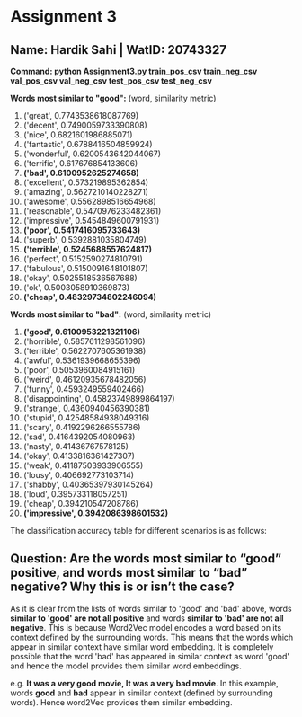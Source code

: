 # Assignment 3
## Name: Hardik Sahi | WatID: 20743327

**Command: python Assignment3.py train_pos_csv  train_neg_csv   val_pos_csv  val_neg_csv  test_pos_csv  test_neg_csv**

**Words most similar to "good":**
(word, similarity metric)
1. ('great', 0.7743538618087769)
2.  ('decent', 0.7490059733390808)
3. ('nice', 0.6821601986885071)
4. ('fantastic', 0.6788416504859924)
5. ('wonderful', 0.6200543642044067)
6. ('terrific', 0.617676854133606)
7. **('bad', 0.6100952625274658)**
8. ('excellent', 0.573219895362854)
9. ('amazing', 0.5627210140228271)
10. ('awesome', 0.5562898516654968)
11. ('reasonable', 0.5470976233482361)
12. ('impressive', 0.5454849600791931)
13. **('poor', 0.5417416095733643)**
14. ('superb', 0.5392881035804749)
15. **('terrible', 0.5245688557624817)**
16. ('perfect', 0.5152590274810791)
17. ('fabulous', 0.5150091648101807)
18. ('okay', 0.5025518536567688)
19. ('ok', 0.5003058910369873)
20. **('cheap', 0.48329734802246094)**


**Words most similar to "bad":**
(word, similarity metric)
1. **('good', 0.6100953221321106)**
2. ('horrible', 0.5857611298561096)
3. ('terrible', 0.5622707605361938)
4. ('awful', 0.5361939668655396)
5. ('poor', 0.5053960084915161)
6. ('weird', 0.46120935678482056)
7. ('funny', 0.4593249559402466)
8. ('disappointing', 0.45823749899864197)
9. ('strange', 0.4360940456390381)
10. ('stupid', 0.42548584938049316)
11. ('scary', 0.4192296266555786)
12. ('sad', 0.4164392054080963)
13. ('nasty', 0.41436767578125)
14. ('okay', 0.4133816361427307)
15. ('weak', 0.41187503933906555)
16. ('lousy', 0.406692773103714)
17. ('shabby', 0.40365397930145264)
18. ('loud', 0.395733118057251)
19. ('cheap', 0.394210547208786)
20. **('impressive', 0.3942086398601532)**

The classification accuracy table for different scenarios is as follows:


## Question: Are the words most similar to “good” positive, and words most similar to “bad” negative? Why this is or isn’t the case?

As it is clear from the lists of words similar to 'good' and 'bad' above, words **similar to 'good' are not all positive** and words **similar to 'bad' are not all negative**. 
This is because Word2Vec model encodes a word based on its context defined by the surrounding words. This means that the words which appear in similar context have similar word embedding. It is completely possible that the word 'bad' has appeared in similar context as word 'good' and hence the model provides them similar word embeddings.  


e.g. **It was a very good movie, It was a very bad movie**. In this example, words **good** and **bad** appear in similar context (defined by surrounding words). Hence word2Vec provides them similar embedding.
